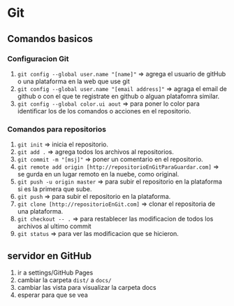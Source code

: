 # Git #

## Comandos basicos ##

### Configuracion Git ###

1. `git config --global user.name "[name]"` => agrega el usuario de gitHub o una plataforma en la web que use git
2. `git config --global user.name "[email address]"` => agraga el email de github o con el que te registrate en github o alguan platafomra similar.
3. `git config --global color.ui aout` => para poner lo color para identificar los de los comandos o acciones en el repositorio.
  
### Comandos para repositorios ###

1. `git init` => inicia el repositorio.
2. `git add .` => agrega todos los archivos al repositorios.
3. `git commit -m "[msj]"` => poner un comentario en el repositorio.
4. `git remote add origin [http://repositorioEnGitParaGuardar.com]` => se gurda en un lugar remoto en la nuebe, como original.
5. `git push -u origin master` => para subir el repositorio en la plataforma si es la primera que sube.
6. `git push` => para subir el repositorio en la plataforma.
7. `git clone [http://repositorioEnGit.com]` => clonar el repositoria de una plataforma.
8. `git checkout -- .` => para restablecer las modificacion de todos los archivos al ultimo commit
9. `git status` => para ver las modificacion que se hicieron.


## servidor en GitHub ##

   1. ir a settings/GitHub Pages 
   2. cambiar la carpeta `dist/` a `docs/`
   3. cambiar las vista para visualizar la carpeta docs
   4. esperar para que se vea

